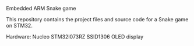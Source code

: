 Embedded ARM Snake game

This repository contains the project files and source code for a Snake game on STM32.

Hardware:
Nucleo STM32I073RZ
SSID1306 OLED display

